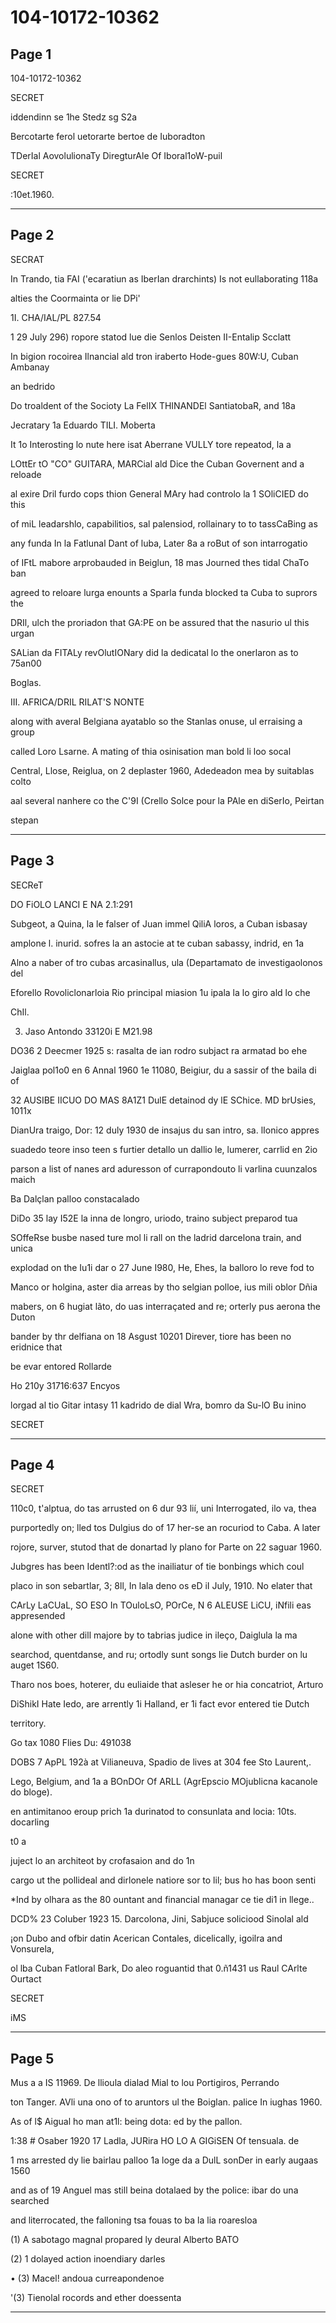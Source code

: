# 104-10172-10362

## Page 1

104-10172-10362

SECRET

iddendinn se 1he Stedz sg S2a

Bercotarte ferol uetorarte bertoe de Iuboradton

TDerIal AovolulionaTy DiregturAle Of Iboral1oW-puil

SECRET

:10et.1960.

---

## Page 2

SECRAT

In Trando, tia FAI ('ecaratiun as IberIan drarchints) Is not eullaborating 118a

alties the Coormainta or lie DPi'

1I. CHA/IAL/PL 827.54

1 29 July 296) ropore statod lue die Senlos Deisten II-Entalip Scclatt

In bigion rocoirea Ilnancial ald tron iraberto Hode-gues 80W:U, Cuban Ambanay

an bedrido

Do troaldent of the Socioty La FelIX THINANDEl SantiatobaR, and 18a

Jecratary 1a Eduardo TILI. Moberta

It 1o Interosting lo nute here isat Aberrane VULLY tore repeatod, la a

LOttEr tO "CO" GUITARA, MARCial ald Dice the Cuban Governent and a reloade

al exire Dril furdo cops thion General MAry had controlo la 1 SOliCIED do this

of miL leadarshlo, capabilitios, sal palensiod, rollainary to to tassCaBing as

any funda In la Fatlunal Dant of luba, Later 8a a roBut of son intarrogatio

of IFtL mabore arprobauded in Beiglun, 18 mas Journed thes tidal ChaTo ban

agreed to reloare lurga enounts a Sparla funda blocked ta Cuba to suprors the

DRIl, ulch the proriadon that GA:PE on be assured that the nasurio ul this urgan

SALian da FITALy revOlutIONary did la dedicatal lo the onerlaron as to 75an00

Boglas.

III. AFRICA/DRIL RILAT'S NONTE

along with averal Belgiana ayatablo so the Stanlas onuse, ul erraising a group

called Loro Lsarne. A mating of thia osinisation man bold li loo socal

Central, Llose, Reiglua, on 2 deplaster 1960, Adedeadon mea by suitablas colto

aal several nanhere co the C'9I (Crello Solce pour la PAle en diSerIo, Peirtan

stepan

---

## Page 3

SECReT

DO FiOLO LANCI E NA 2.1:291

Subgeot, a Quina, la le falser of Juan immel QiliA loros, a Cuban isbasay

amplone l. inurid. sofres la an astocie at te cuban sabassy, indrid, en 1a

Alno a naber of tro cubas arcasinallus, ula (Departamato de investigaolonos del

Eforello Rovoliclonarloia Rio principal miasion 1u ipala la lo giro ald lo che

ChIl.

3. Jaso Antondo 33120i E M21.98

DO36 2 Deecmer 1925 s: rasalta de ian rodro subjact ra armatad bo ehe

Jaiglaa pol1o0 en 6 Annal 1960 1e 11080, Beigiur, du a sassir of the baila di of

32 AUSIBE IICUO DO MAS 8A1Z1 DulE detainod dy lE SChice. MD brUsies, 1011x

DianUra traigo, Dor: 12 duly 1930 de insajus du san intro, sa. lIonico appres

suadedo teore inso teen s furtier detallo un dallio le, lumerer, carrlid en 2io

parson a list of nanes ard aduresson of currapondouto li varlina cuunzalos maich

Ba Dalçlan palloo constacalado

DiDo 35 lay I52E la inna de longro, uriodo, traino subject preparod tua

SOffeRse busbe nased ture mol li rall on the ladrid darcelona train, and unica

explodad on the Iu1i dar o 27 June I980, He, Ehes, la balloro lo reve fod to

Manco or holgina, aster dia arreas by tho selgian polloe, ius mili oblor Dñia

mabers, on 6 hugiat lãto, do uas interraçated and re; orterly pus aerona the Duton

bander by thr delfiana on 18 Asgust 10201 Direver, tiore has been no eridnice that

be evar entored Rollarde

Ho 210y 31716:637 Encyos

lorgad al tio Gitar intasy 11 kadrido de dial Wra, bomro da Su-lO Bu inino

SECRET

---

## Page 4

SECRET

110c0, t'alptua, do tas arrusted on 6 dur 93 lií, uni Interrogated, ilo va, thea

purportedly on; lled tos Dulgius do of 17 her-se an rocuriod to Caba. A later

rojore, surver, stutod that de donartad ly plano for Parte on 22 saguar 1960.

Jubgres has been Identl?:od as the inailiatur of tie bonbings which coul

placo in son sebartlar, 3; 8ll, In lala deno os eD iI July, 1910. No elater that

CArLy LaCUaL, SO ESO In TOuloLsO, POrCe, N 6 ALEUSE LiCU, iNfili eas appresended

alone with other dill majore by to tabrias judice in ileço, Daiglula la ma

searchod, quentdanse, and ru; ortodly sunt songs lie Dutch burder on lu auget 1S60.

Tharo nos boes, hoterer, du euliaide that asleser he or hia concatriot, Arturo

DiShikI Hate Iedo, are arrently 1i Halland, er 1i fact evor entered tie Dutch

territory.

Go tax 1080 Flies Du: 491038

DOBS 7 ApPL 192à at Vilianeuva, Spadio de lives at 304 fee Sto Laurent,.

Lego, Belgium, and 1a a BOnDOr Of ARLL (AgrEpscio MOjublicna kacanole do bloge).

en antimitanoo eroup prich 1a durinatod to consunlata and locia: 10ts. docarling

t0 a

juject lo an architeot by crofasaion and do 1n

cargo ut the pollideal and dirlonele natiore sor to lil; bus ho has boon senti

*Ind by olhara as the 80 ountant and financial managar ce tie di1 in llege..

DCD% 23 Coluber 1923 15. Darcolona, Jini, Sabjuce soliciood Sinolal ald

¡on Dubo and ofbir datin Acerican Contales, dicelically, igoilra and Vonsurela,

ol lba Cuban Fatloral Bark, Do aleo roguantid that 0.ñ1431 us Raul CArlte Ourtact

SECRET

iMS

---

## Page 5

Mus a a IS 11969. De llioula dialad Mial to lou Portigiros, Perrando

ton Tanger. AVli una ono of to aruntors ul the Boiglan. palice In iughas 1960.

As of l$ Aigual ho man at1l: being dota: ed by the pallon.

1:38 # Osaber 1920 17 Ladla, JURira HO LO A GIGiSEN Of tensuala. de

1 ms arrested dy lie bairlau palloo 1a loge da a DulL sonDer in early augaas 1560

and as of 19 Anguel mas still beina dotalaed by the police: ibar do una searched

and literrocated, the falloning tsa fouas to ba la lia roaresloa

(1) A sabotago magnal propared ly deural Alberto BATO

(2) 1 dolayed action inoendiary darles

• (3) Macel! andoua curreapondenoe

'(3) Tienolal rocords and ether doessenta

---

